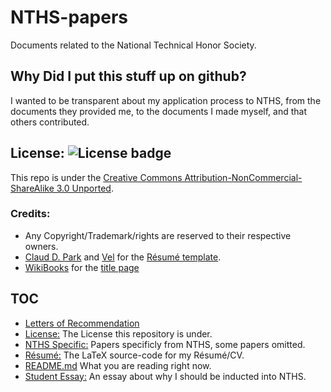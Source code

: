 # NTHS-papers

Documents related to the National Technical Honor Society.

## Why Did I put this stuff up on github?

I wanted to be transparent about my application process to NTHS, from
the documents they provided me, to the documents I made myself, and that others
contributed. 

## License: ![License badge](https://img.shields.io/badge/License-CC%20BY--NC--SA%203.0-blue.svg)

This repo is under the [Creative Commons Attribution-NonCommercial-ShareAlike 3.0 Unported](https://creativecommons.org/licenses/by-nc-sa/3.0/).

### Credits:

- Any Copyright/Trademark/rights are reserved to their respective owners.
- [Claud D. Park](mailto://posquit0.bj@gmail.com) and [Vel](mailto://vel@latextemplates.com) for the [Résumé template](http://www.latextemplates.com/template/awesome-resume-cv).
- [WikiBooks](http://en.wikibooks.org/wiki/LaTeX/Title_Creation) for the [title page](http://www.latextemplates.com/template/university-assignment-title-page)

## TOC

- [Letters of Recommendation](letters-of-recommendation)
- [License:](LICENSE) The License this repository is under.
- [NTHS Specific:](nths-specific) Papers specificly from NTHS, some papers omitted.
- [Résumé:](resume) The LaTeX source-code for my Résumé/CV.
- [README.md](README.md) What you are reading right now.
- [Student Essay:](student-essay) An essay about why I should be inducted into NTHS.
